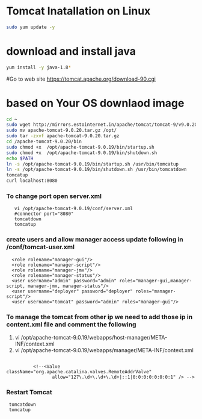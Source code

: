 # Tomcat Inatallation on Linux
 ```sh 
sudo yum update -y
```

# download and install java
 ```sh 
yum install -y java-1.8*
 ```
#Go to web site https://tomcat.apache.org/download-90.cgi

# based on Your OS downlaod image
 ```sh 
cd ~
sudo wget http://mirrors.estointernet.in/apache/tomcat/tomcat-9/v9.0.20/bin/apache-tomcat-9.0.20.tar.gz
sudo mv apache-tomcat-9.0.20.tar.gz /opt/
sudo tar -zxvf apache-tomcat-9.0.20.tar.gz
cd /apache-tomcat-9.0.20/bin
sudo chmod +x  /opt/apache-tomcat-9.0.19/bin/startup.sh
sudo chmod +x  /opt/apache-tomcat-9.0.19/bin/shutdown.sh
echo $PATH
ln -s /opt/apache-tomcat-9.0.19/bin/startup.sh /usr/bin/tomcatup
ln -s /opt/apache-tomcat-9.0.19/bin/shutdown.sh /usr/bin/tomcatdown
tomcatup
curl localhost:8080
 ```
### To change port open server.xml 

       vi /opt/apache-tomcat-9.0.19/conf/server.xml
       #connector port="8080"
       tomcatdown
       tomcatup
 
### create users and allow manager access update following in /conf/tomcat-user.xml

```
  <role rolename="manager-gui"/>
  <role rolename="manager-script"/>
  <role rolename="manager-jmx"/>
  <role rolename="manager-status"/>
  <user username="admin" password="admin" roles="manager-gui,manager-script, manager-jmx, manager-status"/>
  <user username="deployer" password="deployer" roles="manager-script"/>
  <user username="tomcat" password="admin" roles="manager-gui"/>
```

### To manage the tomcat from other ip we need to add those ip in content.xml file and comment the following
 1. vi /opt/apache-tomcat-9.0.19/webapps/host-manager/META-INF/context.xml
 2. vi /opt/apache-tomcat-9.0.19/webapps/manager/META-INF/context.xml
 ```

           <!--<Valve className="org.apache.catalina.valves.RemoteAddrValve"
                  allow="127\.\d+\.\d+\.\d+|::1|0:0:0:0:0:0:0:1" /> -->
   ```     
### Restart Tomcat     
     tomcatdown
     tomcatup
 





